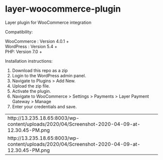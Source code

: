 # layer-woocommerce-plugin
Layer plugin for WooCommerce integration


Compatibility:

WooCommerce : Version 4.0.1 + <br>
WordPress : Version 5.4 + <br>
PHP: Version 7.0 +


Installation instructions:

1. Download this repo as a zip
2. Login to the WordPress admin panel.
3. Navigate to Plugins > Add New.
4. Upload the zip file.
5. Activate the plugin.
6. Navigate to WooCommerce > Settings > Payments > Layer Payment Gateway > Manage
7. Enter your credentials and save. 


<table>
  <tr><td>http://13.235.18.65:8003/wp-content/uploads/2020/04/Screenshot-2020-04-09-at-12.30.45-PM.png</td></tr>
  <tr><td>http://13.235.18.65:8003/wp-content/uploads/2020/04/Screenshot-2020-04-09-at-12.30.45-PM.png</td></tr>

</table>



